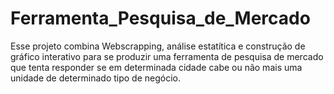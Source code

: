 # Ferramenta_Pesquisa_de_Mercado
Esse projeto combina Webscrapping, análise estatítica e construção de gráfico interativo para se produzir uma ferramenta de pesquisa de mercado que tenta responder se em determinada cidade cabe ou não mais uma unidade de determinado tipo de negócio.
